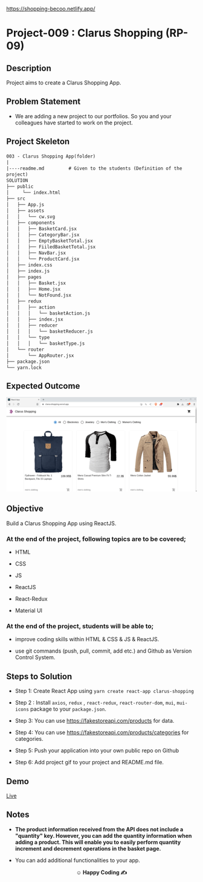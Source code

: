  
  https://shopping-becoo.netlify.app/

# Project-009 : Clarus Shopping (RP-09)

## Description

Project aims to create a Clarus Shopping App.

## Problem Statement

- We are adding a new project to our portfolios. So you and your colleagues have started to work on the project.

## Project Skeleton

```
003 - Clarus Shopping App(folder)
|
|----readme.md         # Given to the students (Definition of the project)
SOLUTION
├── public
│     └── index.html
├── src
│   ├── App.js
│   ├── assets
│   │   └── cw.svg
│   ├── components
│   │   ├── BasketCard.jsx
│   │   ├── CategoryBar.jsx
│   │   ├── EmptyBasketTotal.jsx
│   │   ├── FiiledBasketTotal.jsx
│   │   ├── NavBar.jsx
│   │   └── ProductCard.jsx
│   ├── index.css
│   ├── index.js
│   ├── pages
│   │   ├── Basket.jsx
│   │   ├── Home.jsx
│   │   └── NotFound.jsx
│   ├── redux
│   │   ├── action
│   │   │   └── basketAction.js
│   │   ├── index.jsx
│   │   ├── reducer
│   │   │   └── basketReducer.js
│   │   └── type
│   │   │   └── basketType.js
│   └── router
│       └── AppRouter.jsx
├── package.json
└── yarn.lock
```

## Expected Outcome

![Project 009 Snapshot](clarus-shopping.gif)

## Objective

Build a Clarus Shopping App using ReactJS.

### At the end of the project, following topics are to be covered;

- HTML

- CSS

- JS

- ReactJS

- React-Redux

- Material UI

### At the end of the project, students will be able to;

- improve coding skills within HTML & CSS & JS & ReactJS.

- use git commands (push, pull, commit, add etc.) and Github as Version Control System.

## Steps to Solution

- Step 1: Create React App using `yarn create react-app clarus-shopping`

- Step 2 : Install `axios`, `redux` , `react-redux`, `react-router-dom`, `mui`, `mui-icons` package to your `package.json`. 

- Step 3: You can use https://fakestoreapi.com/products for data.

- Step 4: You can use https://fakestoreapi.com/products/categories for categories.

- Step 5: Push your application into your own public repo on Github

- Step 6: Add project gif to your project and README.md file.

## Demo
[Live](https://clarus-shopping.vercel.app/)
## Notes

- **The product information received from the API does not include a "quantity" key. However, you can add the quantity information when adding a product. This will enable you to easily perform quantity increment and decrement operations in the basket page.**

- You can add additional functionalities to your app.

**<p align="center">&#9786; Happy Coding &#9997;</p>**
